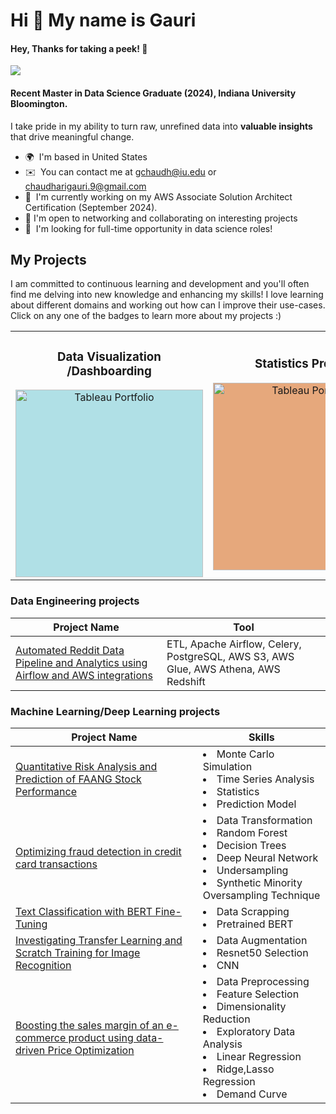 Hi 👋 My name is Gauri
======================================
#### Hey, Thanks for taking a peek! 🥳 
![](https://komarev.com/ghpvc/?username=gaurichaudhari9&style=plastic&label=profile+views&color=orange) 




<!--
### Data Analysis Projects
[![Data Analysis](https://img.shields.io/badge/Data%20Analysis%20Projects-Click%20Here-brightgreen?style=for-the-badge)](https://github.com/yourusername/data-analysis-projects)

<div style="display: flex; justify-content: space-around; margin-top: 20px;">
  <a href="https://github.com/yourusername/data-analysis-projects" style="text-decoration: none;">
    <img src="https://img.shields.io/badge/Data%20Analysis%20Projects-Explore%20Now-brightgreen?style=for-the-badge&logo=github&logoColor=white" alt="Data Analysis Projects" style="font-size: 1.5em; padding: 10px;">
  </a>
  <a href="https://github.com/yourusername/machine-learning-projects" style="text-decoration: none;">
    <img src="https://img.shields.io/badge/Machine%20Learning%20Projects-Explore%20Now-blue?style=for-the-badge&logo=github&logoColor=white" alt="Machine Learning Projects" style="font-size: 1.5em; padding: 10px;">
  </a>
  <a href="https://github.com/yourusername/tableau-visualizations" style="text-decoration: none;">
    <img src="https://img.shields.io/badge/Tableau%20Visualizations-Explore%20Now-orange?style=for-the-badge&logo=github&logoColor=white" alt="Tableau Visualizations" style="font-size: 1.5em; padding: 10px;">
  </a>
</div>


<p align="center">
  <a href="https://github.com/yourusername/data-analysis-projects">
    <img src="https://img.shields.io/badge/Data%20Analysis%20Projects-Explore%20Now-brightgreen?style=for-the-badge" alt="Data Analysis Projects">
  </a>
</p>

<table>
  <tr>
    <td align="center">
      <a href="https://github.com/yourusername/data-analysis-projects">
        <img src="https://img.shields.io/badge/Data%20Analysis%20Projects-Explore%20Now-brightgreen?style=for-the-badge" alt="Data Analysis Projects">
      </a>
    </td>
    <td align="center">
      <a href="https://github.com/yourusername/machine-learning-projects">
        <img src="https://img.shields.io/badge/Machine%20Learning%20Projects-Explore%20Now-blue?style=for-the-badge" alt="Machine Learning Projects">
      </a>
    </td>
    <td align="center">
      <a href="https://github.com/yourusername/tableau-visualizations">
        <img src="https://img.shields.io/badge/Tableau%20Visualizations-Explore%20Now-orange?style=for-the-badge" alt="Tableau Visualizations">
      </a>
    </td>
  </tr>
</table>
-->

#### Recent Master in Data Science Graduate (2024), Indiana University Bloomington. 
I take pride in my ability to turn raw, unrefined data into **valuable insights** that drive meaningful change.

*   🌍  I'm based in United States
*   ✉️  You can contact me at [gchaudh@iu.edu](mailto:gchaudh@iu.edu) or [chaudharigauri.9@gmail.com](mailto:chaudharigauri.9@gmail.com) 
*   🧠  I'm currently working on my AWS Associate Solution Architect Certification (September 2024).
*   🛜  I'm open to networking and collaborating on interesting projects
*   🤝  I'm looking for full-time opportunity in data science roles!
<!-- *   My portfolio website: [https://gaurichaudhari9.github.io](https://gaurichaudhari9.github.io) -->


## My Projects
I am committed to continuous learning and development and you'll often find me delving into new knowledge and enhancing my skills! I love learning about different domains and working out how can I improve their use-cases.  Click on any one of the badges to learn more about my projects :)

<table>
  <tr>
    <td style="text-align: center;">
      <h3>Data Visualization /Dashboarding</h3>
      <a href="https://public.tableau.com/app/profile/gauri.chaudhari/vizzes">
        <img src="https://img.shields.io/badge/Tableau%20Portfolio-Click%20Here-blue?style=for-the-badge&logo=tableau&logoColor=white" alt="Tableau Portfolio" style="width: 300px; height: auto; background-color: #B0E0E6;"/>
      </a>
    </td>
    <td style="text-align: center;">
      <h3>Statistics Projects</h3>
      <a href="https://github.com/gaurichaudhari9/regression-analysis-stats/tree/main">
        <img src="https://img.shields.io/badge/Statistics%20Portfolio-Click%20Here-salmon?style=for-the-badge&logo=r&logoColor=white" alt="Tableau Portfolio" style="width: 300px; height: auto; background-color: #E6A87C;"/>
      </a>
    </td>
  </tr>
</table>




<!--
### Statistical Analysis projects
| Project Name                             | Tool                                                 |
|------------------------------------------|------------------------------------------------------|
| [East Coast Commuting Patterns Analysis](https://github.com/gaurichaudhari9/regression-analysis-stats/tree/main)|Regression analysis, R|
-->

### Data Engineering projects
| Project Name                             | Tool                                                 |
|------------------------------------------|------------------------------------------------------|
| [Automated Reddit Data Pipeline and Analytics using Airflow and AWS integrations](https://github.com/gaurichaudhari9/reddit-data-pipeline)|ETL, Apache Airflow, Celery, PostgreSQL, AWS S3, AWS Glue, AWS Athena, AWS Redshift|

### Machine Learning/Deep Learning projects

| Project Name                             | Skills                          
|------------------------------------------|------------------------------------------------------|
| [Quantitative Risk Analysis and Prediction of FAANG Stock Performance](https://github.com/gaurichaudhari9/quantitative-analysis-tech-stock-prediction)| <li>Monte Carlo Simulation</li><li> Time Series Analysis </li><li> Statistics </li><li> Prediction Model</li>|
|[Optimizing fraud detection in credit card transactions](https://github.com/gaurichaudhari9/credit-card-fraud-detection-using-ml)|<li>Data Transformation</li><li>Random Forest</li><li>Decision Trees</li><li>Deep Neural Network</li><li>Undersampling</li><li>Synthetic Minority Oversampling Technique</li>|
|[Text Classification with BERT Fine-Tuning](https://github.com/gaurichaudhari9/text-classification-bert-fine-tuning)|<li>Data Scrapping</li><li>Pretrained BERT</li>|
|[Investigating Transfer Learning and Scratch Training for Image Recognition](https://github.com/gaurichaudhari9/image-classification-cnn)|<li>Data Augmentation</li><li>Resnet50 Selection</li><li>CNN</li>|
|[Boosting the sales margin of an e-commerce product using data-driven Price Optimization](https://github.com/gaurichaudhari9/Boosting-Sales-Margin-of-a-product-using-Price-Optimization)|<li>Data Preprocessing</li><li>Feature Selection</li><li>Dimensionality Reduction</li><li>Exploratory Data Analysis</li><li>Linear Regression</li><li>Ridge,Lasso Regression</li><li>Demand Curve</li>|




